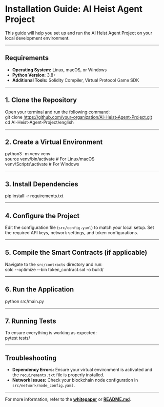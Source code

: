 # Installation Guide: AI Heist Agent Project

This guide will help you set up and run the AI Heist Agent Project on your local development environment.

---

## Requirements
- **Operating System:** Linux, macOS, or Windows  
- **Python Version:** 3.8+  
- **Additional Tools:** Solidity Compiler, Virtual Protocol Game SDK  

---

## 1. Clone the Repository  
Open your terminal and run the following command:  
git clone https://github.com/your-organization/AI-Heist-Agent-Project.git  
cd AI-Heist-Agent-Project/english  

---

## 2. Create a Virtual Environment  
python3 -m venv venv  
source venv/bin/activate  # For Linux/macOS  
venv\Scripts\activate     # For Windows  

---

## 3. Install Dependencies  
pip install -r requirements.txt  

---

## 4. Configure the Project  
Edit the configuration file (`src/config.yaml`) to match your local setup. Set the required API keys, network settings, and token configurations.

---

## 5. Compile the Smart Contracts (if applicable)  
Navigate to the `src/contracts` directory and run:  
solc --optimize --bin token_contract.sol -o build/  

---

## 6. Run the Application  
python src/main.py  

---

## 7. Running Tests  
To ensure everything is working as expected:  
pytest tests/  

---

## Troubleshooting  
- **Dependency Errors:** Ensure your virtual environment is activated and the `requirements.txt` file is properly installed.  
- **Network Issues:** Check your blockchain node configuration in `src/network/node_config.yaml`.

---

For more information, refer to the **[whitepaper](whitepaper.md)** or **[README.md](../README.md)**.
